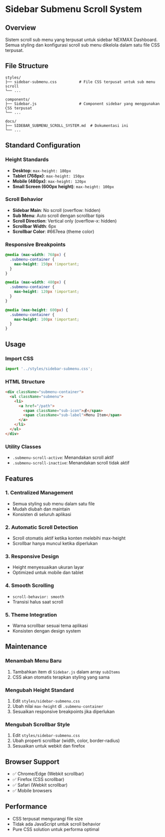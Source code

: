 # Sidebar Submenu Scroll System

## Overview
Sistem scroll sub menu yang terpusat untuk sidebar NEXMAX Dashboard. Semua styling dan konfigurasi scroll sub menu dikelola dalam satu file CSS terpusat.

## File Structure
```
styles/
├── sidebar-submenu.css          # File CSS terpusat untuk sub menu scroll
└── ...

components/
├── Sidebar.js                   # Component sidebar yang menggunakan CSS terpusat
└── ...

docs/
├── SIDEBAR_SUBMENU_SCROLL_SYSTEM.md  # Dokumentasi ini
└── ...
```

## Standard Configuration

### Height Standards
- **Desktop**: `max-height: 180px`
- **Tablet (768px)**: `max-height: 150px`
- **Mobile (480px)**: `max-height: 120px`
- **Small Screen (600px height)**: `max-height: 100px`

### Scroll Behavior
- **Sidebar Main**: No scroll (overflow: hidden)
- **Sub Menu**: Auto scroll dengan scrollbar tipis
- **Scroll Direction**: Vertical only (overflow-x: hidden)
- **Scrollbar Width**: 6px
- **Scrollbar Color**: #667eea (theme color)

### Responsive Breakpoints
```css
@media (max-width: 768px) {
  .submenu-container {
    max-height: 150px !important;
  }
}

@media (max-width: 480px) {
  .submenu-container {
    max-height: 120px !important;
  }
}

@media (max-height: 600px) {
  .submenu-container {
    max-height: 100px !important;
  }
}
```

## Usage

### Import CSS
```javascript
import '../styles/sidebar-submenu.css';
```

### HTML Structure
```html
<div className="submenu-container">
  <ul className="submenu">
    <li>
      <a href="/path">
        <span className="sub-icon">💰</span>
        <span className="sub-label">Menu Item</span>
      </a>
    </li>
  </ul>
</div>
```

### Utility Classes
- `.submenu-scroll-active`: Menandakan scroll aktif
- `.submenu-scroll-inactive`: Menandakan scroll tidak aktif

## Features

### 1. Centralized Management
- Semua styling sub menu dalam satu file
- Mudah diubah dan maintain
- Konsisten di seluruh aplikasi

### 2. Automatic Scroll Detection
- Scroll otomatis aktif ketika konten melebihi max-height
- Scrollbar hanya muncul ketika diperlukan

### 3. Responsive Design
- Height menyesuaikan ukuran layar
- Optimized untuk mobile dan tablet

### 4. Smooth Scrolling
- `scroll-behavior: smooth`
- Transisi halus saat scroll

### 5. Theme Integration
- Warna scrollbar sesuai tema aplikasi
- Konsisten dengan design system

## Maintenance

### Menambah Menu Baru
1. Tambahkan item di `Sidebar.js` dalam array `subItems`
2. CSS akan otomatis terapkan styling yang sama

### Mengubah Height Standard
1. Edit `styles/sidebar-submenu.css`
2. Ubah nilai `max-height` di `.submenu-container`
3. Sesuaikan responsive breakpoints jika diperlukan

### Mengubah Scrollbar Style
1. Edit `styles/sidebar-submenu.css`
2. Ubah properti scrollbar (width, color, border-radius)
3. Sesuaikan untuk webkit dan firefox

## Browser Support
- ✅ Chrome/Edge (Webkit scrollbar)
- ✅ Firefox (CSS scrollbar)
- ✅ Safari (Webkit scrollbar)
- ✅ Mobile browsers

## Performance
- CSS terpusat mengurangi file size
- Tidak ada JavaScript untuk scroll behavior
- Pure CSS solution untuk performa optimal 